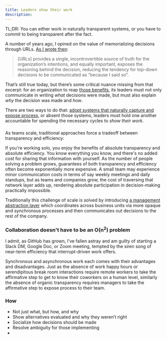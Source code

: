 ```yaml
---
title: Leaders show their work
description:
---
```


TL;DR: You can either work in naturally transparent systems, or you have to commit to being transparent after the fact.

A number of years ago, I opined on the value of memorializing decisions through URLs. [As I wrote then](https://ben.balter.com/2015/11/12/why-urls/):

> [URLs] provides a single, incontrovertible source of truth for the organization’s intentions, and equally important, exposes the reasoning behind the decision, reducing the tendency for top-down decisions to be communicated as “because I said so”.

That’s still true today, but there’s some critical nuance missing from that excerpt: for an organization to reap [those benefits](https://ben.balter.com/2015/11/12/why-urls/#the-value-of-giving-concepts-urls), its leaders must not only communicate in writing *what* decisions were made, but must also explain *why* the decision was made and *how*.

There are two ways to do that: [adopt systems that naturally capture and expose process](https://ben.balter.com/2015/11/12/why-urls/#systems-that-naturally-capture-and-expose-process), or absent those systems, leaders must hold one another accountable for spending the necessary cycles to *show their work*.

### 

As teams scale, traditional approaches force a tradeoff between transparency and efficiency:

If you're working solo, you enjoy the benefits of absolute transparency and absolute efficiency. You know everything you know, and there's no added cost for sharing that information with yourself. As the number of people solving a problem grows, guarantees of both transparency and efficiency often become exponentially more expensive. A small team may experience minor communication costs in terms of say weekly meetings and daily standups, but as teams and companies grow, the cost of traversing that network layer adds up, rendering absolute participation in decision-making practically impossible.

Traditionally this challenge of scale is solved by introducing [a management abstraction layer](https://ben.balter.com/2012/12/16/deprecate-management/) which coordinates across business units via more opaque and synchronous processes and then communicates out decisions to the rest of the company.

### Collaboration doesn't have to be an O(n<sup>2</sup>) problem

I admit, as GitHub has grown, I’ve fallen astray and am guilty of starting a Slack DM, Google Doc, or Zoom meeting, tempted by the siren song of near-term efficiency that interrupt-driven work offers. 

Synchronous and asynchronous work each comes with their advantages and disadvantages. Just as the absence of work happy hours or serendipitous break room interactions require remote workers to take the affirmative step to get to know their coworkers on a human level, similarly the absence of organic transparency requires managers to take the affirmative step to expose process to their team.

### How

* Not just what, but how, and why
* Show alternatives evaluated and why they weren’t right
* Socialize how decisions should be made
* Resolve ambiguity for those implementing
* 